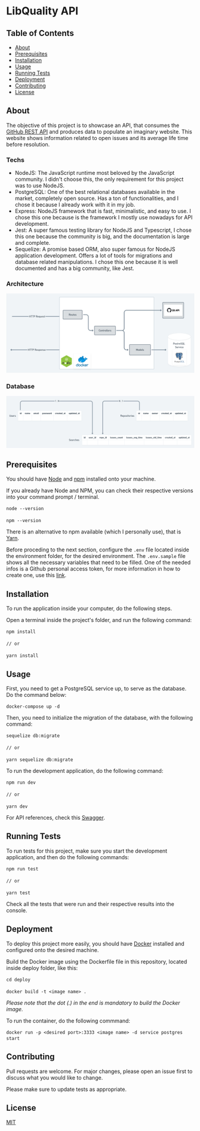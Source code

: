 # LibQuality API

## Table of Contents
+ [About](#about)
+ [Prerequisites](#prerequesites)
+ [Installation](#installation)
+ [Usage](#usage)
+ [Running Tests](#running_tests)
+ [Deployment](#deployment)
+ [Contributing](#contributing)
+ [License](#license)

## About <a name = "about"></a>
The objective of this project is to showcase an API, that consumes the [GitHub REST API](https://docs.github.com/en/rest) and produces data to populate an imaginary website. This website shows information related to open issues and its average life time before resolution.

### Techs

- NodeJS: The JavaScript runtime most beloved by the JavaScript community. I didn't choose this, the only requirement for this project was to use NodeJS.
- PostgreSQL: One of the best relational databases available in the market, completely open source. Has a ton of functionalities, and I chose it because I already work with it in my job.
- Express: NodeJS framework that is fast, minimalistic, and easy to use. I chose this one because is the framework I mostly use nowadays for API development.
- Jest: A super famous testing library for NodeJS and Typescript, I chose this one because the community is big, and the documentation is large and complete.
- Sequelize: A promise based ORM, also super famous for NodeJS application development. Offers a lot of tools for migrations and database related manipulations. I chose this one because it is well documented and has a big community, like Jest.

### Architecture

![Architecture](/images/Architecture.png)

### Database

![Database](/images/Database.png)

## Prerequisites <a name = "prerequesites"></a>

You should have [Node](https://nodejs.org/en/download/) and [npm](https://docs.npmjs.com/) installed onto your machine.

If you already have Node and NPM, you can check their respective versions into your command prompt / terminal.

```
node --version

npm --version
```
There is an alternative to npm available (which I personally use), that is [Yarn](https://yarnpkg.com/getting-started/install).

Before proceding to the next section, configure the `.env` file located inside the environment folder, for the desired environment. The `.env.sample` file shows all the necessary variables that need to be filled. One of the needed infos is a Github personal access token, for more information in how to create one, use this [link](https://docs.github.com/pt/github/authenticating-to-github/keeping-your-account-and-data-secure/creating-a-personal-access-token).

## Installation <a name = "installation"></a>
To run the application inside your computer, do the following steps.

Open a terminal inside the project's folder, and run the following command:

```
npm install

// or

yarn install
```

## Usage <a name = "usage"></a>
First, you need to get a PostgreSQL service up, to serve as the database. Do the command below:

```
docker-compose up -d
```

Then, you need to initialize the migration of the database, with the following command:

```
sequelize db:migrate

// or

yarn sequelize db:migrate
```

To run the development application, do the following command:

```
npm run dev

// or

yarn dev
```

For API references, check this [Swagger](https://app.swaggerhub.com/apis-docs/Gabsjorge/LibQualityAPI/1.0.0-oas3).

## Running Tests <a name = "running_tests"></a>
To run tests for this project, make sure you start the development application, and then do the following commands:

```
npm run test

// or

yarn test
```

Check all the tests that were run and their respective results into the console.

## Deployment <a name = "deployment"></a>
To deploy this project more easily, you should have [Docker](https://www.docker.com/get-started) installed and configured onto the desired machine.

Build the Docker image using the Dockerfile file in this repository, located inside deploy folder, like this:

```
cd deploy

docker build -t <image name> .
```

*Please note that the dot (.) in the end is mandatory to build the Docker image.*

To run the container, do the following commmand:

```
docker run -p <desired port>:3333 <image name> -d service postgres start
```

## Contributing <a name = "contributing"></a>
Pull requests are welcome. For major changes, please open an issue first to discuss what you would like to change.

Please make sure to update tests as appropriate.

## License <a name = "license"></a>
[MIT](https://choosealicense.com/licenses/mit/)
